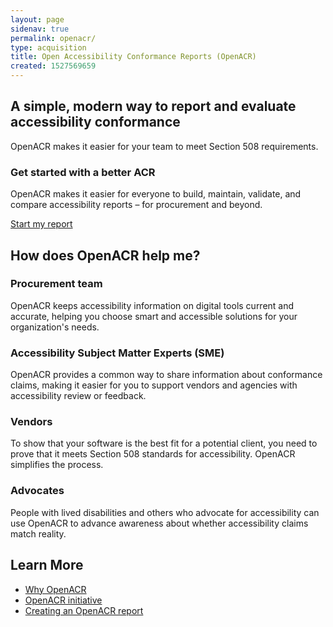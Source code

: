 ```yaml
---
layout: page
sidenav: true
permalink: openacr/
type: acquisition
title: Open Accessibility Conformance Reports (OpenACR)
created: 1527569659
---
```


## A simple, modern way to report and evaluate accessibility conformance

OpenACR makes it easier for your team to meet Section 508 requirements.

### Get started with a better ACR

OpenACR makes it easier for everyone to build, maintain, validate, and compare accessibility reports – for procurement and beyond.

[Start my report](https://gsa.github.io/openacr-editor/)

## How does OpenACR help me?

### Procurement team

OpenACR keeps accessibility information on digital tools current and accurate, helping you choose smart and accessible solutions for your organization's needs.

### Accessibility Subject Matter Experts (SME)

OpenACR provides a common way to share information about conformance claims, making it easier for you to support vendors and agencies with accessibility review or feedback.

### Vendors

To show that your software is the best fit for a potential client, you need to prove that it meets Section 508 standards for accessibility. OpenACR simplifies the process.

### Advocates

People with lived disabilities and others who advocate for accessibility can use OpenACR to advance awareness about whether accessibility claims match reality.

## Learn More

- [Why OpenACR](openacr/about)
- [OpenACR initiative](openacr/initiative)
- [Creating an OpenACR report](openacr/create-report)
